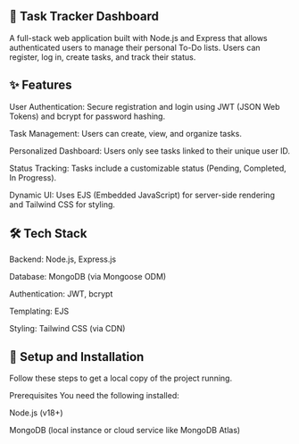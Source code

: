  ## 📝 Task Tracker Dashboard
A full-stack web application built with Node.js and Express that allows authenticated users to manage their personal To-Do lists. Users can register, log in, create tasks, and track their status.

## ✨ Features
User Authentication: Secure registration and login using JWT (JSON Web Tokens) and bcrypt for password hashing.

Task Management: Users can create, view, and organize tasks.

Personalized Dashboard: Users only see tasks linked to their unique user ID.

Status Tracking: Tasks include a customizable status (Pending, Completed, In Progress).

Dynamic UI: Uses EJS (Embedded JavaScript) for server-side rendering and Tailwind CSS for styling.



## 🛠️ Tech Stack
Backend: Node.js, Express.js

Database: MongoDB (via Mongoose ODM)

Authentication: JWT, bcrypt

Templating: EJS

Styling: Tailwind CSS (via CDN)

## 🚀 Setup and Installation
Follow these steps to get a local copy of the project running.

Prerequisites
You need the following installed:

Node.js (v18+)

MongoDB (local instance or cloud service like MongoDB Atlas)
